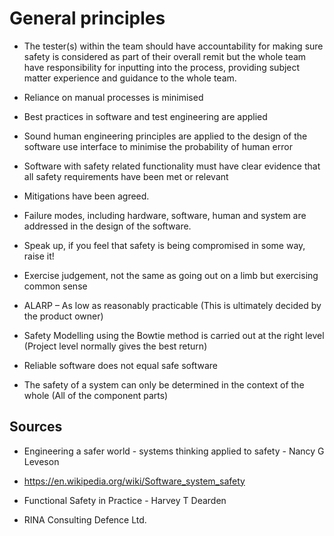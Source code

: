 # General principles 

 

* The tester(s) within the team should have accountability for making sure safety is considered as part of their overall remit but the  whole team have responsibility for 
  inputting into the process, providing subject matter experience and guidance to the whole team. 

* Reliance on manual processes is minimised 

* Best practices in software and test engineering are applied 

* Sound human engineering principles are applied to the design of the software use interface to minimise the probability of human error 

* Software with safety related functionality must have clear evidence that all safety requirements have been met or relevant  

 * Mitigations have been agreed. 

* Failure modes, including hardware, software, human and system are addressed in the design of the software. 

* Speak up, if you feel that safety is being compromised in some way, raise it! 

* Exercise judgement, not the same as going out on a limb but exercising common sense 

* ALARP – As low as reasonably practicable (This is ultimately decided by the product owner)  

* Safety Modelling using the Bowtie method is carried out at the right level (Project level normally gives the best return)   

* Reliable software does not equal safe software 

* The safety of a system can only be determined in the context of the whole (All of the component parts) 

 

## Sources 

 

* Engineering a safer world - systems thinking applied to safety - Nancy G Leveson 

* https://en.wikipedia.org/wiki/Software_system_safety 

* Functional Safety in Practice - Harvey T Dearden 

* RINA Consulting Defence Ltd. 

 
